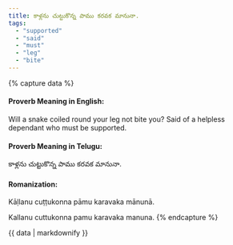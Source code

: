 ```yaml
---
title: కాళ్లను చుట్టుకొన్న పాము కరవక మానునా.
tags:
  - "supported"
  - "said"
  - "must"
  - "leg"
  - "bite"
---
```


{% capture data %}
#### Proverb Meaning in English:
Will a snake coiled round your leg not bite you?
Said of a helpless dependant who must be supported.

#### Proverb Meaning in Telugu:
కాళ్లను చుట్టుకొన్న పాము కరవక మానునా.

#### Romanization:
Kāḷlanu cuṭṭukonna pāmu karavaka mānunā.

Kallanu cuttukonna pamu karavaka manuna.
{% endcapture %}

{{ data | markdownify }}

